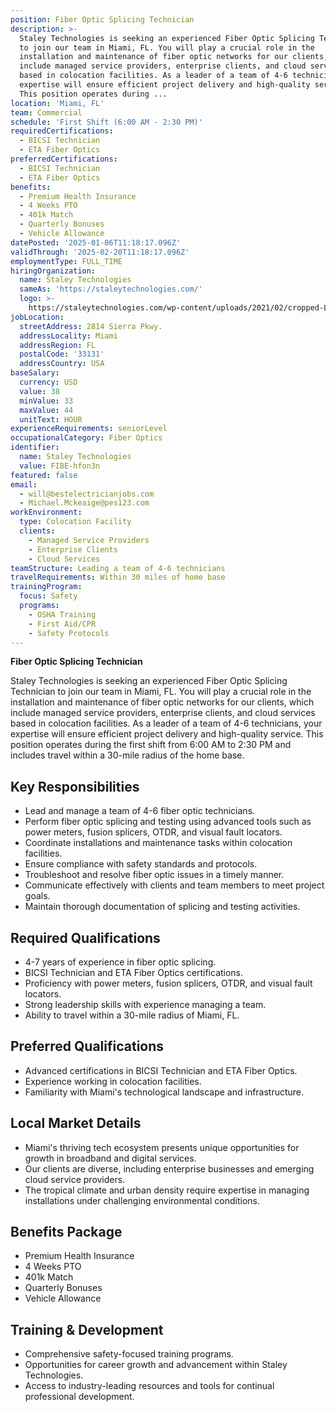 ```yaml
---
position: Fiber Optic Splicing Technician
description: >-
  Staley Technologies is seeking an experienced Fiber Optic Splicing Technician
  to join our team in Miami, FL. You will play a crucial role in the
  installation and maintenance of fiber optic networks for our clients, which
  include managed service providers, enterprise clients, and cloud services
  based in colocation facilities. As a leader of a team of 4-6 technicians, your
  expertise will ensure efficient project delivery and high-quality service.
  This position operates during ...
location: 'Miami, FL'
team: Commercial
schedule: 'First Shift (6:00 AM - 2:30 PM)'
requiredCertifications:
  - BICSI Technician
  - ETA Fiber Optics
preferredCertifications:
  - BICSI Technician
  - ETA Fiber Optics
benefits:
  - Premium Health Insurance
  - 4 Weeks PTO
  - 401k Match
  - Quarterly Bonuses
  - Vehicle Allowance
datePosted: '2025-01-06T11:18:17.096Z'
validThrough: '2025-02-20T11:18:17.096Z'
employmentType: FULL_TIME
hiringOrganization:
  name: Staley Technologies
  sameAs: 'https://staleytechnologies.com/'
  logo: >-
    https://staleytechnologies.com/wp-content/uploads/2021/02/cropped-Logo_StaleyTechnologies.png
jobLocation:
  streetAddress: 2814 Sierra Pkwy.
  addressLocality: Miami
  addressRegion: FL
  postalCode: '33131'
  addressCountry: USA
baseSalary:
  currency: USD
  value: 38
  minValue: 33
  maxValue: 44
  unitText: HOUR
experienceRequirements: seniorLevel
occupationalCategory: Fiber Optics
identifier:
  name: Staley Technologies
  value: FIBE-hfon3n
featured: false
email:
  - will@bestelectricianjobs.com
  - Michael.Mckeaige@pes123.com
workEnvironment:
  type: Colocation Facility
  clients:
    - Managed Service Providers
    - Enterprise Clients
    - Cloud Services
teamStructure: Leading a team of 4-6 technicians
travelRequirements: Within 30 miles of home base
trainingProgram:
  focus: Safety
  programs:
    - OSHA Training
    - First Aid/CPR
    - Safety Protocols
---
```



**Fiber Optic Splicing Technician**

Staley Technologies is seeking an experienced Fiber Optic Splicing Technician to join our team in Miami, FL. You will play a crucial role in the installation and maintenance of fiber optic networks for our clients, which include managed service providers, enterprise clients, and cloud services based in colocation facilities. As a leader of a team of 4-6 technicians, your expertise will ensure efficient project delivery and high-quality service. This position operates during the first shift from 6:00 AM to 2:30 PM and includes travel within a 30-mile radius of the home base.

## Key Responsibilities
- Lead and manage a team of 4-6 fiber optic technicians.
- Perform fiber optic splicing and testing using advanced tools such as power meters, fusion splicers, OTDR, and visual fault locators.
- Coordinate installations and maintenance tasks within colocation facilities.
- Ensure compliance with safety standards and protocols.
- Troubleshoot and resolve fiber optic issues in a timely manner.
- Communicate effectively with clients and team members to meet project goals.
- Maintain thorough documentation of splicing and testing activities.

## Required Qualifications
- 4-7 years of experience in fiber optic splicing.
- BICSI Technician and ETA Fiber Optics certifications.
- Proficiency with power meters, fusion splicers, OTDR, and visual fault locators.
- Strong leadership skills with experience managing a team.
- Ability to travel within a 30-mile radius of Miami, FL.

## Preferred Qualifications
- Advanced certifications in BICSI Technician and ETA Fiber Optics.
- Experience working in colocation facilities.
- Familiarity with Miami's technological landscape and infrastructure.

## Local Market Details
- Miami's thriving tech ecosystem presents unique opportunities for growth in broadband and digital services.
- Our clients are diverse, including enterprise businesses and emerging cloud service providers.
- The tropical climate and urban density require expertise in managing installations under challenging environmental conditions.

## Benefits Package
- Premium Health Insurance
- 4 Weeks PTO
- 401k Match
- Quarterly Bonuses
- Vehicle Allowance

## Training & Development
- Comprehensive safety-focused training programs.
- Opportunities for career growth and advancement within Staley Technologies.
- Access to industry-leading resources and tools for continual professional development.

